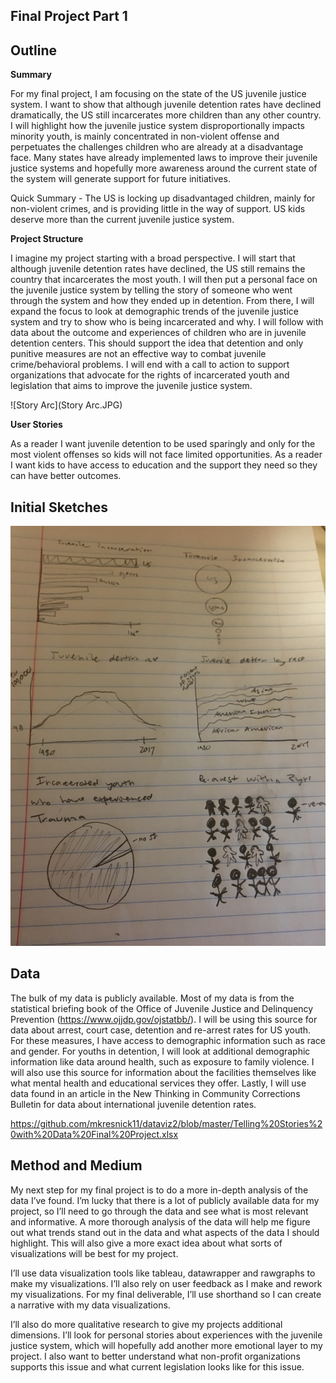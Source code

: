 ## Final Project Part 1

## Outline

**Summary**

For my final project, I am focusing on the state of the US juvenile justice system. I want to show that although juvenile detention rates have declined dramatically, the US still incarcerates more children than any other country. I will highlight how the juvenile justice system disproportionally impacts minority youth, is mainly concentrated in non-violent offense and perpetuates the challenges children who are already at a disadvantage face. Many states have already implemented laws to improve their juvenile justice systems and hopefully more awareness around the current state of the system will generate support for future initiatives.

Quick Summary - The US is locking up disadvantaged children, mainly for non-violent crimes, and is providing little in the way of support. US kids deserve more than the current juvenile justice system.    

**Project Structure**

I imagine my project starting with a broad perspective. I will start that although juvenile detention rates have declined, the US still remains the country that incarcerates the most youth. I will then put a personal face on the juvenile justice system by telling the story of someone who went through the system and how they ended up in detention. From there, I will expand the focus to look at demographic trends of the juvenile justice system and try to show who is being incarcerated and why. I will follow with data about the outcome and experiences of children who are in juvenile detention centers. This should support the idea that detention and only punitive measures are not an effective way to combat juvenile crime/behavioral problems. I will end with a call to action to support organizations that advocate for the rights of incarcerated youth and legislation that aims to improve the juvenile justice system. 

![Story Arc](Story Arc.JPG)

**User Stories**

As a reader I want juvenile detention to be used sparingly and only for the most violent offenses so kids will not face limited opportunities. 
As a reader I want kids to have access to education and the support they need so they can have better outcomes. 

## Initial Sketches

![Sketches](Sketches.JPG)

## Data

The bulk of my data is publicly available. Most of my data is from the statistical briefing book of the Office of Juvenile Justice and Delinquency Prevention (https://www.ojjdp.gov/ojstatbb/). I will be using this source for data about arrest, court case, detention and re-arrest rates for US youth. For these measures, I have access to demographic information such as race and gender. For youths in detention, I will look at additional demographic information like data around health, such as exposure to family violence. I will also use this source for information about the facilities themselves like what mental health and educational services they offer. Lastly, I will use data found in an article in the New Thinking in Community Corrections Bulletin for data about international juvenile detention rates.

https://github.com/mkresnick11/dataviz2/blob/master/Telling%20Stories%20with%20Data%20Final%20Project.xlsx

## Method and Medium

My next step for my final project is to do a more in-depth analysis of the data I’ve found. I’m lucky that there is a lot of publicly available data for my project, so I’ll need to go through the data and see what is most relevant and informative. A more thorough analysis of the data will help me figure out what trends stand out in the data and what aspects of the data I should highlight. This will also give a more exact idea about what sorts of visualizations will be best for my project. 

I’ll use data visualization tools like tableau, datawrapper and rawgraphs to make my visualizations. I’ll also rely on user feedback as I make and rework my visualizations. For my final deliverable, I’ll use shorthand so I can create a narrative with my data visualizations. 

I’ll also do more qualitative research to give my projects additional dimensions. I’ll look for personal stories about experiences with the juvenile justice system, which will hopefully add another more emotional layer to my project. I also want to better understand what non-profit organizations supports this issue and what current legislation looks like for this issue.  

